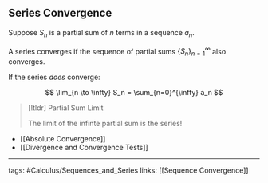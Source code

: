 ## Series Convergence
Suppose $S_n$ is a partial sum of $n$ terms in a sequence $a_n$.

A series converges if the sequence of partial sums $\{S_n\}_{n=1}^\infty$ also converges.

If the series *does* converge:

$$
\lim_{n \to \infty} S_n = \sum_{n=0}^{\infty} a_n 
$$

> [!tldr]  Partial Sum Limit
> 
> The limit of the infinte partial sum is the series!
> 

- [[Absolute Convergence]]
- [[Divergence and Convergence Tests]]


---
tags: #Calculus/Sequences_and_Series 
links: [[Sequence Convergence]]